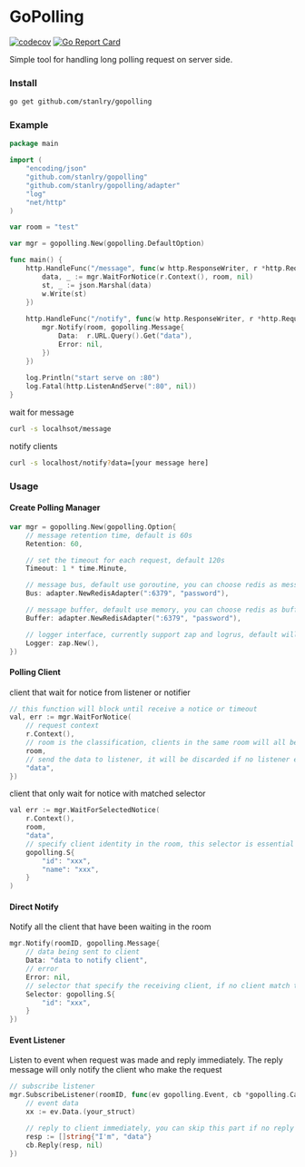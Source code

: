 GoPolling
==================
[![codecov](https://codecov.io/gh/stanlry/gopolling/branch/master/graph/badge.svg)](https://codecov.io/gh/stanlry/gopolling)
[![Go Report Card](https://goreportcard.com/badge/github.com/stanlry/gopolling)](https://goreportcard.com/report/github.com/stanlry/gopolling)

Simple tool for handling long polling request on server side.

### Install
```bash
go get github.com/stanlry/gopolling
```

### Example
```go
package main

import (
    "encoding/json"
    "github.com/stanlry/gopolling"
    "github.com/stanlry/gopolling/adapter"
    "log"
    "net/http"
)

var room = "test"

var mgr = gopolling.New(gopolling.DefaultOption)

func main() {
    http.HandleFunc("/message", func(w http.ResponseWriter, r *http.Request) {
        data, _ := mgr.WaitForNotice(r.Context(), room, nil)
        st, _ := json.Marshal(data)
        w.Write(st)
    })
    
    http.HandleFunc("/notify", func(w http.ResponseWriter, r *http.Request) {
        mgr.Notify(room, gopolling.Message{
            Data:  r.URL.Query().Get("data"), 
            Error: nil,
        })
    })
        
    log.Println("start serve on :80")
    log.Fatal(http.ListenAndServe(":80", nil))
}
```
wait for message
```bash
curl -s localhsot/message
```
notify clients
```bash
curl -s localhost/notify?data=[your message here]
```

### Usage
#### Create Polling Manager
```go
var mgr = gopolling.New(gopolling.Option{ 
    // message retention time, default is 60s
    Retention: 60,

    // set the timeout for each request, default 120s   
    Timeout: 1 * time.Minute,  

    // message bus, default use goroutine, you can choose redis as messaging bus
    Bus: adapter.NewRedisAdapter(":6379", "password"), 

    // message buffer, default use memory, you can choose redis as buffer
    Buffer: adapter.NewRedisAdapter(":6379", "password"), 

    // logger interface, currently support zap and logrus, default will not log any error
    Logger: zap.New(), 
})
```

#### Polling Client
client that wait for notice from listener or notifier
```go
// this function will block until receive a notice or timeout
val, err := mgr.WaitForNotice(
    // request context
    r.Context(), 
    // room is the classification, clients in the same room will all be notified if no selector is specified
    room, 
    // send the data to listener, it will be discarded if no listener exist
    "data",
})
```
client that only wait for notice with matched selector
```go
val err := mgr.WaitForSelectedNotice(
    r.Context(),
    room,
    "data",
    // specify client identity in the room, this selector is essential a string map
    gopolling.S{
        "id": "xxx",
        "name": "xxx",
    }
)
```

#### Direct Notify
Notify all the client that have been waiting in the room
```go
mgr.Notify(roomID, gopolling.Message{
    // data being sent to client
    Data: "data to notify client",
    // error
    Error: nil,
    // selector that specify the receiving client, if no client match the selector, message will be discarded
    Selector: gopolling.S{
        "id": "xxx",
    }
})
```
#### Event Listener
Listen to event when request was made and reply immediately. The reply message will only notify the client who
make the request
```go
// subscribe listener
mgr.SubscribeListener(roomID, func(ev gopolling.Event, cb *gopolling.Callback){
    // event data
    xx := ev.Data.(your_struct)

    // reply to client immediately, you can skip this part if no reply is needed
    resp := []string{"I'm", "data"}
    cb.Reply(resp, nil)
}) 
```
